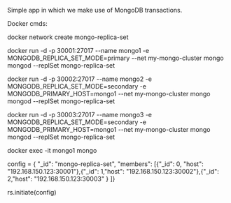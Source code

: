 Simple app in which we make use of MongoDB transactions.

Docker cmds:

docker network create mongo-replica-set

docker run -d -p 30001:27017 --name mongo1 -e MONGODB_REPLICA_SET_MODE=primary --net my-mongo-cluster mongo mongod --replSet mongo-replica-set

docker run -d -p 30002:27017 --name mongo2 -e MONGODB_REPLICA_SET_MODE=secondary -e MONGODB_PRIMARY_HOST=mongo1 --net my-mongo-cluster mongo mongod --replSet mongo-replica-set

docker run -d -p 30003:27017 --name mongo3 -e MONGODB_REPLICA_SET_MODE=secondary -e MONGODB_PRIMARY_HOST=mongo1 --net my-mongo-cluster mongo mongod --replSet mongo-replica-set

docker exec -it mongo1 mongo

config = { "_id": "mongo-replica-set", "members": [{"_id": 0, "host": "192.168.150.123:30001"},{"_id": 1,"host": "192.168.150.123:30002"},{"_id": 2,"host": "192.168.150.123:30003"	}	]}

rs.initiate(config)